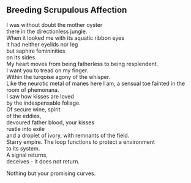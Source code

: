Breeding Scrupulous Affection
-----------------------------
I was without doubt the mother oyster  
there in the directionless jungle.  
When it looked me with its aquatic ribbon eyes  
it had neither eyelids nor leg  
but saphire femininities  
on its sides.  
My heart moves from being fatherless to being resplendent.  
I want you to tread on my finger.  
Within the turqoise agony of the whisper.  
Like the neurotic metal of manes here I am, a sensual toe fainted in the room of phemonana.  
I saw how kisses are loved  
by the indespensable foliage.  
Of secure wine, spirit  
of the eddies,  
devoured father blood, your kisses  
rustle into exile  
and a droplet of ivory, with remnants of the field.  
Starry empire. The loop functions to protect a environment  
to its system.  
A signal returns,  
deceives - it does not return.  
  
Nothing but your promising curves.  
